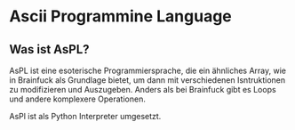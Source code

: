 # Ascii Programmine Language

## Was ist AsPL?

AsPL ist eine esoterische Programmiersprache, die ein ähnliches Array, wie in Brainfuck als Grundlage bietet, um dann mit verschiedenen Isntruktionen zu modifizieren und Auszugeben. Anders als bei Brainfuck gibt es Loops und andere komplexere Operationen.

AsPl ist als Python Interpreter umgesetzt.

